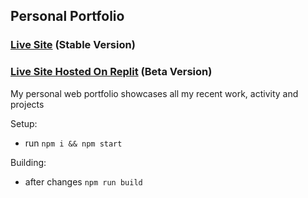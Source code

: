 ## Personal Portfolio

### [Live Site](https://www.mohammadawwad.com) (Stable Version)
### [Live Site Hosted On Replit](https://personal-website.awwad.repl.co/) (Beta Version)

My personal web portfolio showcases all my recent work, activity and projects

Setup:
- run ```npm i && npm start```

Building:
-  after changes ```npm run build```
